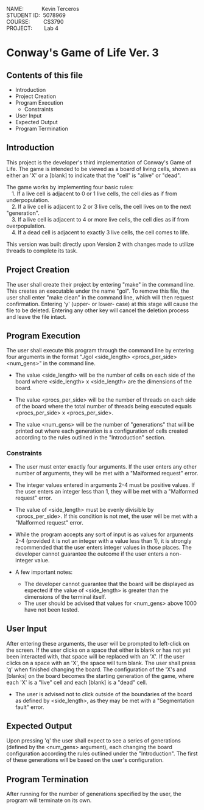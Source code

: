 NAME:&nbsp;&nbsp;&nbsp;&nbsp;&nbsp;&nbsp;&nbsp;&nbsp;&nbsp;&nbsp;&nbsp;&nbsp;Kevin Terceros<br />
STUDENT ID:&nbsp;&nbsp;5078969<br />
COURSE:&nbsp;&nbsp;&nbsp;&nbsp;&nbsp;&nbsp;&nbsp;&nbsp;&nbsp;CS3790<br />
PROJECT:&nbsp;&nbsp;&nbsp;&nbsp;&nbsp;&nbsp;&nbsp;&nbsp;Lab 4

# Conway's Game of Life Ver. 3

## Contents of this file

  - Introduction
  - Project Creation
  - Program Execution
    - Constraints
  - User Input
  - Expected Output
  - Program Termination

## Introduction

This project is the developer's third implementation of Conway's Game of Life. The game is intended to be viewed as a
board of living cells, shown as either an 'X' or a [blank] to indicate that the "cell" is "alive" or "dead".

The game works by implementing four basic rules:<br />
&emsp;1. If a live cell is adjacent to 0 or 1 live cells, the cell dies as if from underpopulation.<br />
&emsp;2. If a live cell is adjacent to 2 or 3 live cells, the cell lives on to the next "generation".<br />
&emsp;3. If a live cell is adjacent to 4 or more live cells, the cell dies as if from overpopulation.<br />
&emsp;4. If a dead cell is adjacent to exactly 3 live cells, the cell comes to life.<br />

This version was built directly upon Version 2 with changes made to utilize threads to complete its task.

## Project Creation

The user shall create their project by entering "make" in the command line. This creates an executable under the name
"gol". To remove this file, the user shall enter "make clean" in the command line, which will then request
confirmation. Entering 'y' (upper- or lower- case) at this stage will cause the file to be deleted. Entering any other
key will cancel the deletion process and leave the file intact.

## Program Execution

The user shall execute this program through the command line by entering four arguments in the format
"./gol <side_length> <procs_per_side> <num_gens>" in the command line.

- The value <side_length> will be the number of cells on each side of the board where <side_length> x <side_length> are
  the dimensions of the board.

- The value <procs_per_side> will be the number of threads on each side of the board where the total number of threads
  being executed equals <procs_per_side> x <procs_per_side>.

- The value <num_gens> will be the number of "generations" that will be printed out where each generation is a
  configuration of cells created according to the rules outlined in the "Introduction" section.

### Constraints

- The user must enter exactly four arguments. If the user enters any other number of arguments, they will be met with
  a "Malformed request" error.

- The integer values entered in arguments 2-4 must be positive values. If the user enters an integer less than 1, they
  will be met with a "Malformed request" error.

- The value of <side_length> must be evenly divisible by <procs_per_side>. If this condition is not met, the user will
  be met with a "Malformed request" error.

- While the program accepts any sort of input is as values for arguments 2-4 (provided it is not an integer with a
  value less than 1), it is strongly recommended that the user enters integer values in those places. The developer
  cannot guarantee the outcome if the user enters a non-integer value.

- A few important notes:
  - The developer cannot guarantee that the board will be displayed as expected if the value of <side_length> is
    greater than the dimensions of the terminal itself.
  - The user should be advised that values for <num_gens> above 1000 have not been tested.

## User Input

After entering these arguments, the user will be prompted to left-click on the screen. If the user clicks on a space
that either is blank or has not yet been interacted with, that space will be replaced with an 'X'. If the user clicks
on a space with an 'X', the space will turn blank. The user shall press 'q' when finished changing the board. The
configuration of the 'X's and [blanks] on the board becomes the starting generation of the game, where each 'X' is a
"live" cell and each [blank] is a "dead" cell.

- The user is advised not to click outside of the boundaries of the board as defined by <side_length>, as they may be
  met with a "Segmentation fault" error.

## Expected Output

Upon pressing 'q' the user shall expect to see a series of generations (defined by the <num_gens> argument), each
changing the board configuration according the rules outlined under the "Introduction". The first of these generations
will be based on the user's configuration.

## Program Termination

After running for the number of generations specified by the user, the program will terminate on its own.
